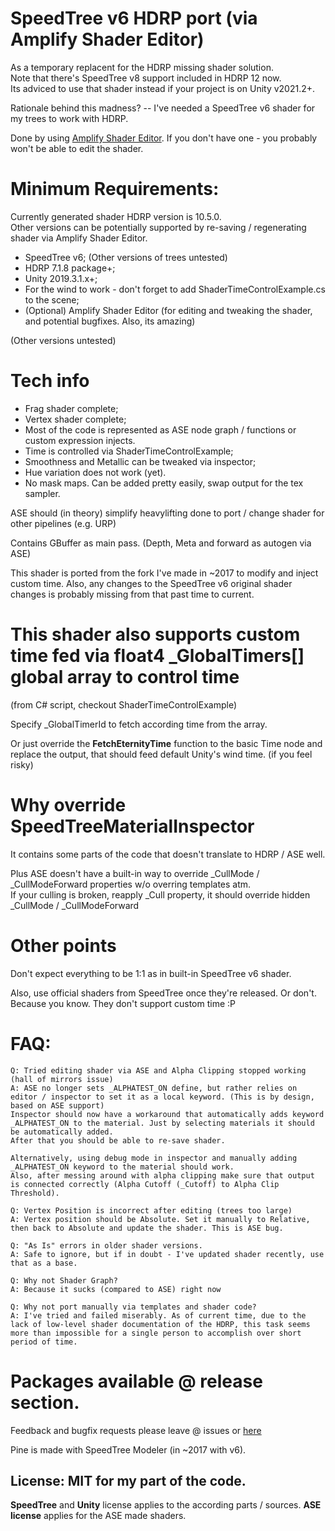 # SpeedTree v6 HDRP port (via Amplify Shader Editor)

As a temporary replacent for the HDRP missing shader solution.
<br>Note that there's SpeedTree v8 support included in HDRP 12 now. 
<br>Its adviced to use that shader instead if your project is on Unity v2021.2+.

Rationale behind this madness? -- I've needed a SpeedTree v6 shader for my trees to work with HDRP. 

Done by using [Amplify Shader Editor](https://assetstore.unity.com/packages/tools/visual-scripting/amplify-shader-editor-68570).
If you don't have one - you probably won't be able to edit the shader.

# Minimum Requirements:
Currently generated shader HDRP version is 10.5.0.
<br>Other versions can be potentially supported by re-saving / regenerating shader via Amplify Shader Editor.
- SpeedTree v6; (Other versions of trees untested)
- HDRP 7.1.8 package+; 
- Unity 2019.3.1.x+;
- For the wind to work - don't forget to add ShaderTimeControlExample.cs to the scene;
- (Optional) Amplify Shader Editor (for editing and tweaking the shader, and potential bugfixes. Also, its amazing)

(Other versions untested)

# Tech info
- Frag shader complete;
- Vertex shader complete;
- Most of the code is represented as ASE node graph / functions or custom expression injects. 
- Time is controlled via ShaderTimeControlExample;
- Smoothness and Metallic can be tweaked via inspector;
- Hue variation does not work (yet).
- No mask maps. Can be added pretty easily, swap output for the tex sampler.

ASE should (in theory) simplify heavylifting done to port / change shader for other pipelines (e.g. URP)

Contains GBuffer as main pass. (Depth, Meta and forward as autogen via ASE)

This shader is ported from the fork I've made in ~2017 to modify and inject custom time. 
Also, any changes to the SpeedTree v6 original shader changes is probably missing from that past time to current.

# This shader also supports custom time fed via float4 _GlobalTimers[] global array to control time 
(from C# script, checkout ShaderTimeControlExample)

Specify _GlobalTimerId to fetch according time from the array.

Or just override the **FetchEternityTime** function to the basic Time node and replace the output, that should feed
default Unity's wind time. (if you feel risky)

# Why override SpeedTreeMaterialInspector

It contains some parts of the code that doesn't translate to HDRP / ASE well.

Plus ASE doesn't have a built-in way to override _CullMode / _CullModeForward properties w/o overring templates atm.
<br>If your culling is broken, reapply _Cull property, it should override hidden _CullMode / _CullModeForward

# Other points
Don't expect everything to be 1:1 as in built-in SpeedTree v6 shader. 

Also, use official shaders from SpeedTree once they're released. Or don't.
Because you know. They don't support custom time :P

# FAQ:
```
Q: Tried editing shader via ASE and Alpha Clipping stopped working (hall of mirrors issue)
A: ASE no longer sets _ALPHATEST_ON define, but rather relies on editor / inspector to set it as a local keyword. (This is by design, based on ASE support)
Inspector should now have a workaround that automatically adds keyword _ALPHATEST_ON to the material. Just by selecting materials it should be automatically added. 
After that you should be able to re-save shader. 

Alternatively, using debug mode in inspector and manually adding _ALPHATEST_ON keyword to the material should work.
Also, after messing around with alpha clipping make sure that output is connected correctly (Alpha Cutoff (_Cutoff) to Alpha Clip Threshold).

Q: Vertex Position is incorrect after editing (trees too large)
A: Vertex position should be Absolute. Set it manually to Relative, then back to Absolute and update the shader. This is ASE bug.

Q: "As Is" errors in older shader versions.
A: Safe to ignore, but if in doubt - I've updated shader recently, use that as a base.

Q: Why not Shader Graph?
A: Because it sucks (compared to ASE) right now

Q: Why not port manually via templates and shader code?
A: I've tried and failed miserably. As of current time, due to the lack of low-level shader documentation of the HDRP, this task seems more than impossible for a single person to accomplish over short period of time.
```

# Packages available @ release section.

Feedback and bugfix requests please leave @ issues or [here](https://forum.unity.com/threads/an-almost-complete-hdrp-speedtree-v6-port-via-ase.840517/)

Pine is made with SpeedTree Modeler (in ~2017 with v6).

## License: **MIT** for my part of the code. 
**SpeedTree** and **Unity** license applies to the according parts / sources. 
**ASE license** applies for the ASE made shaders.

